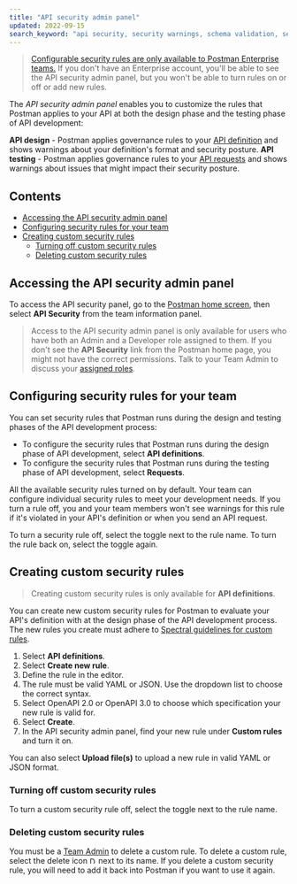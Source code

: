 ```yaml
---
title: "API security admin panel"
updated: 2022-09-15
search_keyword: "api security, security warnings, schema validation, security validation, api security audit, api security scan, api schema vulnerabilities, security audit"
---
```


> [Configurable security rules are only available to Postman Enterprise teams.](https://www.postman.com/pricing) If you don't have an Enterprise account, you'll be able to see the API security admin panel, but you won't be able to turn rules on or off or add new rules.

The _API security admin panel_ enables you to customize the rules that Postman applies to your API at both the design phase and the testing phase of API development:

**API design** - Postman applies governance rules to your [API definition](/docs/designing-and-developing-your-api/defining-an-api/) and shows warnings about your definition's format and security posture.
**API testing** - Postman applies governance rules to your [API requests](https://learning.postman.com/docs/api-governance/api-testing/api-testing-warnings/) and shows warnings about issues that might impact their security posture.

<!-- TODO: screenshot -->

## Contents

* [Accessing the API security admin panel](#accessing-the-api-security-admin-panel)
* [Configuring security rules for your team](#configuring-security-rules-for-your-team)
* [Creating custom security rules](#creating-custom-security-rules)
    * [Turning off custom security rules](#turning-off-custom-security-rules)
    * [Deleting custom security rules](#deleting-custom-security-rules)

## Accessing the API security admin panel

To access the API security panel, go to the [Postman home screen](https://go.postman.co/), then select **API Security** from the team information panel.

> Access to the API security admin panel is only available for users who have both an Admin and a Developer role assigned to them. If you don't see the **API Security** link from the Postman home page, you might not have the correct permissions. Talk to your Team Admin to discuss your [assigned roles](/docs/collaborating-in-postman/roles-and-permissions/).

## Configuring security rules for your team

You can set security rules that Postman runs during the design and testing phases of the API development process:

* To configure the security rules that Postman runs during the design phase of API development, select **API definitions**.
* To configure the security rules that Postman runs during the testing phase of API development, select **Requests**.

<!-- TODO: screenshot -->

All the available security rules turned on by default. Your team can configure individual security rules to meet your development needs. If you turn a rule off, you and your team members won't see warnings for this rule if it's violated in your API's definition or when you send an API request.

To turn a security rule off, select the toggle next to the rule name. To turn the rule back on, select the toggle again. <!-- TODO: permissions?? -->

<!-- TODO: screenshot -->

## Creating custom security rules

> Creating custom security rules is only available for **API definitions**.

You can create new custom security rules for Postman to evaluate your API's definition with at the design phase of the API development process. The new rules you create must adhere to [Spectral guidelines for custom rules](https://meta.stoplight.io/docs/spectral/e5b9616d6d50c-custom-rulesets). <!-- TODO: permissions?? -->

1. Select **API definitions**.
1. Select **Create new rule**.
1. Define the rule in the editor.
    <!-- TODO: screenshot -->
1. The rule must be valid YAML or JSON. Use the dropdown list to choose the correct syntax.
1. Select OpenAPI 2.0 or OpenAPI 3.0 to choose which specification your new rule is valid for.
1. Select **Create**.
1. In the API security admin panel, find your new rule under **Custom rules** and turn it on.

<!-- TODO: screenshot -->

You can also select **Upload file(s)** to upload a new rule in valid YAML or JSON format.

### Turning off custom security rules

To turn a custom security rule off, select the toggle next to the rule name.

### Deleting custom security rules

You must be a [Team Admin](/docs/collaborating-in-postman/roles-and-permissions/) to delete a custom rule. To delete a custom rule, select the delete icon <img alt="Delete icon" src="https://assets.postman.com/postman-docs/icon-delete-v9.jpg#icon" width="12px"> next to its name. If you delete a custom security rule, you will need to add it back into Postman if you want to use it again.
